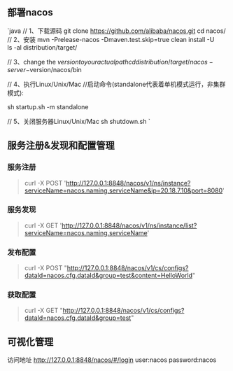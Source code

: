 ## 部署nacos

`java
// 1、下载源码
git clone https://github.com/alibaba/nacos.git
cd nacos/
// 2、安装
mvn -Prelease-nacos -Dmaven.test.skip=true clean install -U  
ls -al distribution/target/

// 3、change the $version to your actual path
cd distribution/target/nacos-server-$version/nacos/bin

// 4、执行Linux/Unix/Mac
//启动命令(standalone代表着单机模式运行，非集群模式):

sh startup.sh -m standalone

// 5、关闭服务器Linux/Unix/Mac
sh shutdown.sh
`
## 服务注册&发现和配置管理
### 服务注册
> curl -X POST 'http://127.0.0.1:8848/nacos/v1/ns/instance?serviceName=nacos.naming.serviceName&ip=20.18.7.10&port=8080'

### 服务发现
> curl -X GET 'http://127.0.0.1:8848/nacos/v1/ns/instance/list?serviceName=nacos.naming.serviceName'

### 发布配置
> curl -X POST "http://127.0.0.1:8848/nacos/v1/cs/configs?dataId=nacos.cfg.dataId&group=test&content=HelloWorld"

### 获取配置
> curl -X GET "http://127.0.0.1:8848/nacos/v1/cs/configs?dataId=nacos.cfg.dataId&group=test"

## 可视化管理
访问地址
http://127.0.0.1:8848/nacos/#/login
user:nacos password:nacos

